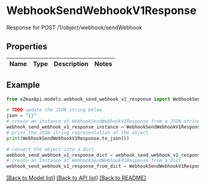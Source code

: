 # WebhookSendWebhookV1Response

Response for POST /1/object/webhook/sendWebhook

## Properties

Name | Type | Description | Notes
------------ | ------------- | ------------- | -------------

## Example

```python
from eZmaxApi.models.webhook_send_webhook_v1_response import WebhookSendWebhookV1Response

# TODO update the JSON string below
json = "{}"
# create an instance of WebhookSendWebhookV1Response from a JSON string
webhook_send_webhook_v1_response_instance = WebhookSendWebhookV1Response.from_json(json)
# print the JSON string representation of the object
print(WebhookSendWebhookV1Response.to_json())

# convert the object into a dict
webhook_send_webhook_v1_response_dict = webhook_send_webhook_v1_response_instance.to_dict()
# create an instance of WebhookSendWebhookV1Response from a dict
webhook_send_webhook_v1_response_from_dict = WebhookSendWebhookV1Response.from_dict(webhook_send_webhook_v1_response_dict)
```
[[Back to Model list]](../README.md#documentation-for-models) [[Back to API list]](../README.md#documentation-for-api-endpoints) [[Back to README]](../README.md)


